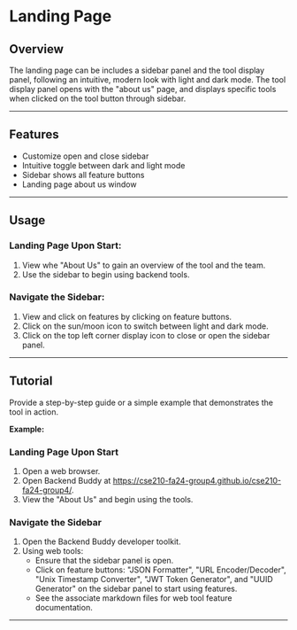 # Landing Page

## Overview
The landing page can be includes a sidebar panel and the tool display panel, following an intuitive, modern look with light and dark mode. The tool display panel opens with the "about us" page, and displays specific tools when clicked on the tool button through sidebar. 

---

## Features
- Customize open and close sidebar
- Intuitive toggle between dark and light mode
- Sidebar shows all feature buttons
- Landing page about us window

---

## Usage

### Landing Page Upon Start:
1. View whe "About Us" to gain an overview of the tool and the team.
2. Use the sidebar to begin using backend tools.

### Navigate the Sidebar:
1. View and click on features by clicking on feature buttons.
2. Click on the sun/moon icon to switch between light and dark mode.
3. Click on the top left corner display icon to close or open the sidebar panel.


---

## Tutorial
Provide a step-by-step guide or a simple example that demonstrates the tool in action.

**Example:**
### Landing Page Upon Start
1. Open a web browser.
2. Open Backend Buddy at https://cse210-fa24-group4.github.io/cse210-fa24-group4/.
3. View the "About Us" and begin using the tools.


### Navigate the Sidebar
1. Open the Backend Buddy developer toolkit.
2. Using web tools:
    - Ensure that the sidebar panel is open.
    - Click on feature buttons: "JSON Formatter", "URL Encoder/Decoder", "Unix Timestamp Converter", "JWT Token Generator", and "UUID Generator" on the sidebar panel to start using features.
    - See the associate markdown files for web tool feature documentation.
---